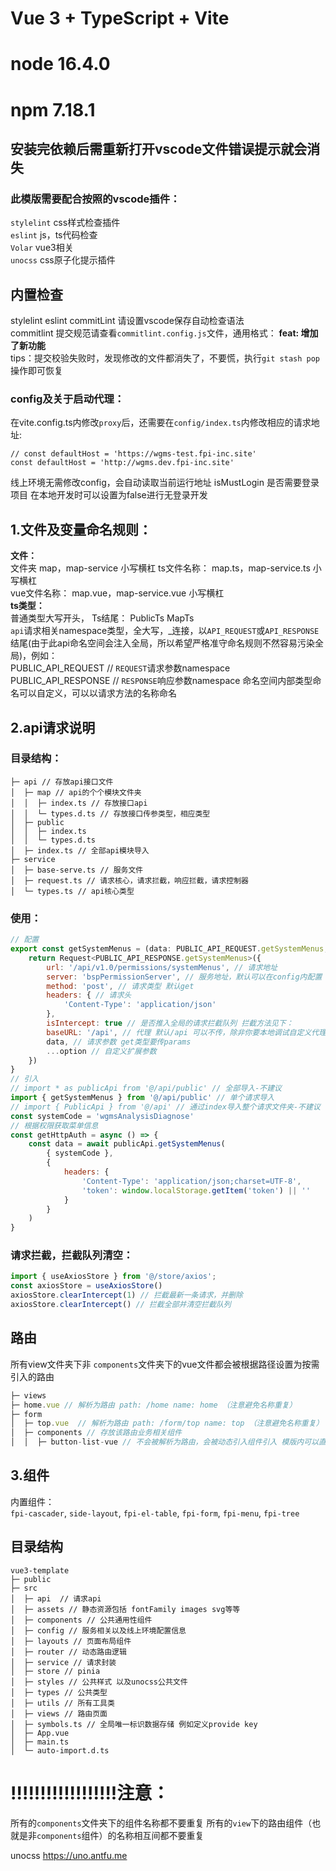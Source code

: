 <!--
 * @Author: mjh
 * @Date: 2022-08-19 09:31:37
 * @LastEditors: mjh
 * @LastEditTime: 2023-03-14 09:01:45
 * @Description: 
-->
# Vue 3 + TypeScript + Vite
# node 16.4.0  
# npm 7.18.1
## 安装完依赖后需重新打开vscode文件错误提示就会消失
### 此模版需要配合按照的vscode插件：
`stylelint` css样式检查插件  
`eslint` js，ts代码检查  
`Volar` vue3相关  
`unocss` css原子化提示插件  
## 内置检查 
stylelint eslint commitLint 请设置vscode保存自动检查语法  
commitlint 提交规范请查看`commitlint.config.js`文件，通用格式： **feat: 增加了新功能**  
tips：提交校验失败时，发现修改的文件都消失了，不要慌，执行`git stash pop`操作即可恢复
### config及关于启动代理：
在vite.config.ts内修改`proxy`后，还需要在`config/index.ts`内修改相应的请求地址:
```
// const defaultHost = 'https://wgms-test.fpi-inc.site'
const defaultHost = 'http://wgms.dev.fpi-inc.site'
```
线上环境无需修改config，会自动读取当前运行地址
isMustLogin 是否需要登录项目 在本地开发时可以设置为false进行无登录开发

## 1.文件及变量命名规则：
**文件：**  
文件夹 map，map-service  小写横杠 
ts文件名称： map.ts，map-service.ts  小写横杠  
vue文件名称： map.vue，map-service.vue  小写横杠  
**ts类型：**   
普通类型大写开头， Ts结尾： PublicTs  MapTs   
`api`请求相关namespace类型，全大写，_连接，以`API_REQUEST`或`API_RESPONSE`结尾(由于此api命名空间会注入全局，所以希望严格准守命名规则不然容易污染全局)，例如：  
PUBLIC_API_REQUEST   // `REQUEST`请求参数namespace  
PUBLIC_API_RESPONSE  // `RESPONSE`响应参数namespace
命名空间内部类型命名可以自定义，可以以请求方法的名称命名
## 2.api请求说明
### 目录结构：
```
├─ api // 存放api接口文件
│  ├─ map // api的个个模块文件夹
│  │  ├─ index.ts // 存放接口api
│  │  └─ types.d.ts // 存放接口传参类型，相应类型
│  ├─ public
│  │  ├─ index.ts
│  │  └─ types.d.ts
│  ├─ index.ts // 全部api模块导入
├─ service
│  ├─ base-serve.ts // 服务文件
│  ├─ request.ts // 请求核心，请求拦截，响应拦截，请求控制器
│  └─ types.ts // api核心类型
```
### 使用：
```javascript
// 配置
export const getSystemMenus = (data: PUBLIC_API_REQUEST.getSystemMenus, option:apiObjTs={} ) => {
    return Request<PUBLIC_API_RESPONSE.getSystemMenus>({
        url: '/api/v1.0/permissions/systemMenus', // 请求地址
        server: 'bspPermissionServer', // 服务地址，默认可以在config内配置
        method: 'post', // 请求类型 默认get
        headers: { // 请求头
            'Content-Type': 'application/json'
        },
        isIntercept: true // 是否推入全局的请求拦截队列 拦截方法见下：
        baseURL: '/api', // 代理 默认/api 可以不传，除非你要本地调试自定义代理
        data, // 请求参数 get类型要传params
        ...option // 自定义扩展参数
    })
}
// 引入
// import * as publicApi from '@/api/public' // 全部导入-不建议
import { getSystemMenus } from '@/api/public' // 单个请求导入
// import { PublicApi } from '@/api' // 通过index导入整个请求文件夹-不建议
const systemCode = 'wgmsAnalysisDiagnose'
// 根据权限获取菜单信息
const getHttpAuth = async () => {
    const data = await publicApi.getSystemMenus(
        { systemCode },
        {
            headers: {
                'Content-Type': 'application/json;charset=UTF-8',
                'token': window.localStorage.getItem('token') || ''
            }
        }
    )
}
```
### 请求拦截，拦截队列清空：
```javascript
import { useAxiosStore } from '@/store/axios';
const axiosStore = useAxiosStore()
axiosStore.clearIntercept(1) // 拦截最新一条请求，并删除
axiosStore.clearIntercept() // 拦截全部并清空拦截队列
```

## 路由
所有view文件夹下非 `components`文件夹下的vue文件都会被根据路径设置为按需引入的路由
```javascript
├─ views
├─ home.vue // 解析为路由 path: /home name: home （注意避免名称重复）
├─ form
│  ├─ top.vue  // 解析为路由 path: /form/top name: top （注意避免名称重复）
│  ├─ components // 存放该路由业务相关组件
│  │  ├─ button-list-vue // 不会被解析为路由，会被动态引入组件引入 模版内可以直接使用无需引入（注意避免名称重复）

```
## 3.组件
内置组件：  
`fpi-cascader`, `side-layout`, `fpi-el-table`, `fpi-form`, `fpi-menu`, `fpi-tree`
## 目录结构
```
vue3-template
├─ public
├─ src
│  ├─ api  // 请求api
│  ├─ assets // 静态资源包括 fontFamily images svg等等
│  ├─ components // 公共通用性组件
│  ├─ config // 服务相关以及线上环境配置信息
│  ├─ layouts // 页面布局组件
│  ├─ router // 动态路由逻辑
│  ├─ service // 请求封装
│  ├─ store // pinia
│  ├─ styles // 公共样式 以及unocss公共文件
│  ├─ types // 公共类型
│  ├─ utils // 所有工具类
│  ├─ views // 路由页面
│  ├─ symbols.ts // 全局唯一标识数据存储 例如定义provide key
│  ├─ App.vue
│  ├─ main.ts
│  └─ auto-import.d.ts
```

# !!!!!!!!!!!!!!!!!!注意：
所有的`components`文件夹下的组件名称都不要重复
所有的`view`下的路由组件（也就是非`components`组件）的名称相互间都不要重复

unocss 
https://uno.antfu.me